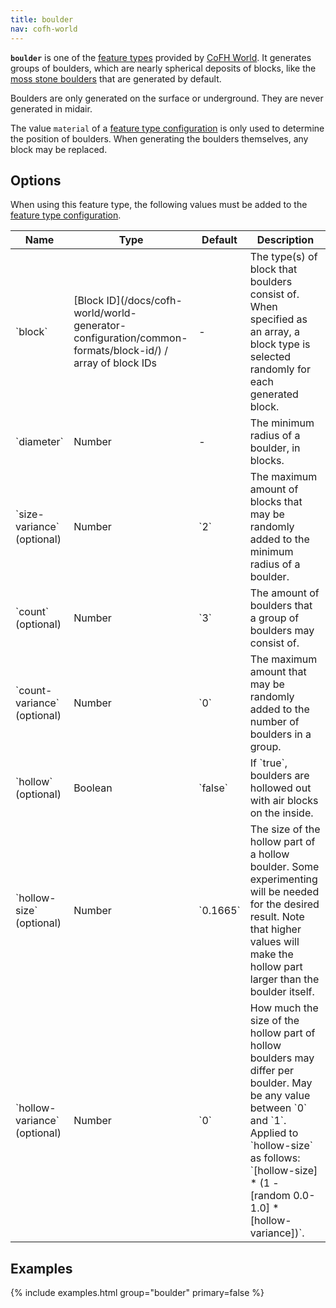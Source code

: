 ```yaml
---
title: boulder
nav: cofh-world
---
```


**`boulder`** is one of the [feature
types](/docs/cofh-world/world-generator-configuration/feature-types/) provided
by [CoFH World](/docs/cofh-world/). It generates groups of boulders, which are
nearly spherical deposits of blocks, like the [moss stone
boulders](https://minecraft.gamepedia.com/Generated_structures#Moss_stone_boulder)
that are generated by default.

Boulders are only generated on the surface or underground. They are never
generated in midair.

The value `material` of a [feature type
configuration](/docs/cofh-world/world-generator-configuration/feature-format/#feature-type-configuration)
is only used to determine the position of boulders. When generating the boulders
themselves, any block may be replaced.


Options
-------

When using this feature type, the following values must be added to the [feature
type
configuration](/docs/cofh-world/world-generator-configuration/feature-format/#feature-type-configuration).

<div class="uk-overflow-container">
    <table class="uk-table uk-table-striped uk-text-small">
        <thead>
            <tr>
                <th>Name</th>
                <th>Type</th>
                <th>Default</th>
                <th>Description</th>
            </tr>
        </thead>
        <tbody>
            <tr>
                <td markdown="span">`block`</td>
                <td markdown="span">
                    [Block ID](/docs/cofh-world/world-generator-configuration/common-formats/block-id/)
                    / array of block IDs
                </td>
                <td>-</td>
                <td markdown="span">
                    The type(s) of block that boulders consist of. When
                    specified as an array, a block type is selected randomly for
                    each generated block.
                </td>
            </tr>
            <tr>
                <td markdown="span">`diameter`</td>
                <td markdown="span">Number</td>
                <td markdown="span">-</td>
                <td markdown="span">
                    The minimum radius of a boulder, in blocks.
                </td>
            </tr>
            <tr>
                <td markdown="span">`size-variance` (optional)</td>
                <td markdown="span">Number</td>
                <td markdown="span">`2`</td>
                <td markdown="span">
                    The maximum amount of blocks that may be randomly added to
                    the minimum radius of a boulder.
                </td>
            </tr>
            <tr>
                <td markdown="span">`count` (optional)</td>
                <td markdown="span">Number</td>
                <td markdown="span">`3`</td>
                <td markdown="span">
                    The amount of boulders that a group of boulders may consist
                    of.
                </td>
            </tr>
            <tr>
                <td markdown="span">`count-variance` (optional)</td>
                <td markdown="span">Number</td>
                <td markdown="span">`0`</td>
                <td markdown="span">
                    The maximum amount that may be randomly added to the number
                    of boulders in a group.
                </td>
            </tr>
            <tr>
                <td markdown="span">`hollow` (optional)</td>
                <td markdown="span">Boolean</td>
                <td markdown="span">`false`</td>
                <td markdown="span">
                    If `true`, boulders are hollowed out with air blocks on the
                    inside.
                </td>
            </tr>
            <tr>
                <td markdown="span">`hollow-size` (optional)</td>
                <td markdown="span">Number</td>
                <td markdown="span">`0.1665`</td>
                <td markdown="span">
                    The size of the hollow part of a hollow boulder. Some
                    experimenting will be needed for the desired result. Note
                    that higher values will make the hollow part larger than the
                    boulder itself.
                </td>
            </tr>
            <tr>
                <td markdown="span">`hollow-variance` (optional)</td>
                <td markdown="span">Number</td>
                <td markdown="span">`0`</td>
                <td markdown="span">
                    How much the size of the hollow part of hollow boulders may
                    differ per boulder. May be any value between `0` and `1`.
                    Applied to `hollow-size` as follows:
                    `[hollow-size] * (1 - [random 0.0-1.0] * [hollow-variance])`.
                </td>
            </tr>
        </tbody>
    </table>
</div>


Examples
--------

{% include examples.html group="boulder" primary=false %}

